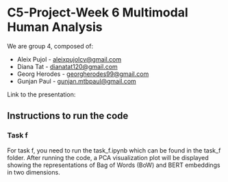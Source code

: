 # C5-Project-Week 6 Multimodal Human Analysis

We are group 4, composed of:
- Aleix Pujol - aleixpujolcv@gmail.com
- Diana Tat - dianatat120@gmail.com
- Georg Herodes - georgherodes99@gmail.com
- Gunjan Paul - gunjan.mtbpaul@gmail.com

Link to the presentation: 

## Instructions to run the code

### Task f
For task f, you need to run the task_f.ipynb which can be found in the task_f folder. After running the code, a PCA visualization plot will be displayed showing the representations of Bag of Words (BoW) and BERT embeddings in two dimensions.








